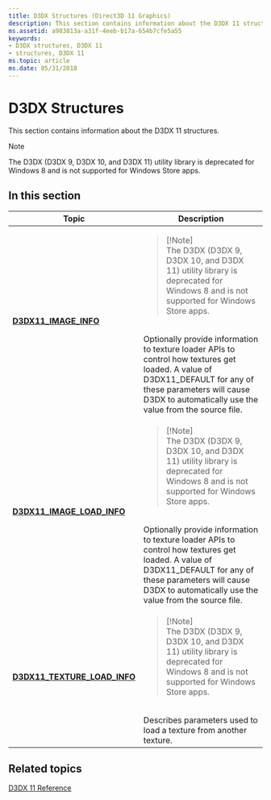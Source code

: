 ```yaml
---
title: D3DX Structures (Direct3D 11 Graphics)
description: This section contains information about the D3DX 11 structures.
ms.assetid: a983813a-a31f-4eeb-b17a-654b7cfe5a55
keywords:
- D3DX structures, D3DX 11
- structures, D3DX 11
ms.topic: article
ms.date: 05/31/2018
---
```


# D3DX Structures

This section contains information about the D3DX 11 structures.

> [!Note]  
> The D3DX (D3DX 9, D3DX 10, and D3DX 11) utility library is deprecated for Windows 8 and is not supported for Windows Store apps.

 


## In this section



<table>
<colgroup>
<col style="width: 50%" />
<col style="width: 50%" />
</colgroup>
<thead>
<tr class="header">
<th>Topic</th>
<th>Description</th>
</tr>
</thead>
<tbody>
<tr class="odd">
<td><a href="d3dx11-image-info.md"><strong>D3DX11_IMAGE_INFO</strong></a><br/></td>
<td><blockquote>
[!Note]<br />
The D3DX (D3DX 9, D3DX 10, and D3DX 11) utility library is deprecated for Windows 8 and is not supported for Windows Store apps.
</blockquote>
<br/> Optionally provide information to texture loader APIs to control how textures get loaded. A value of D3DX11_DEFAULT for any of these parameters will cause D3DX to automatically use the value from the source file.<br/></td>
</tr>
<tr class="even">
<td><a href="d3dx11-image-load-info.md"><strong>D3DX11_IMAGE_LOAD_INFO</strong></a><br/></td>
<td><blockquote>
[!Note]<br />
The D3DX (D3DX 9, D3DX 10, and D3DX 11) utility library is deprecated for Windows 8 and is not supported for Windows Store apps.
</blockquote>
<br/> Optionally provide information to texture loader APIs to control how textures get loaded. A value of D3DX11_DEFAULT for any of these parameters will cause D3DX to automatically use the value from the source file.<br/></td>
</tr>
<tr class="odd">
<td><a href="d3dx11-texture-load-info.md"><strong>D3DX11_TEXTURE_LOAD_INFO</strong></a><br/></td>
<td><blockquote>
[!Note]<br />
The D3DX (D3DX 9, D3DX 10, and D3DX 11) utility library is deprecated for Windows 8 and is not supported for Windows Store apps.
</blockquote>
<br/> Describes parameters used to load a texture from another texture.<br/></td>
</tr>
</tbody>
</table>



 

## Related topics

<dl> <dt>

[D3DX 11 Reference](d3d11-graphics-reference-d3dx11.md)
</dt> </dl>

 

 





